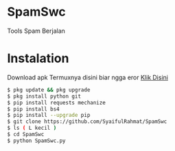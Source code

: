 # SpamSwc
Tools Spam Berjalan
# Instalation
Download apk Termuxnya disini biar ngga eror
[Klik Disini](https://f-droid.org/repo/com.termux_117.apk)
```bash
$ pkg update && pkg upgrade
$ pkg install python git
$ pip install requests mechanize
$ pip install bs4
$ pip install --upgrade pip
$ git clone https://github.com/SyaifulRahmat/SpamSwc
$ ls ( L kecil )
$ cd SpamSwc
$ python SpamSwc.py
```
